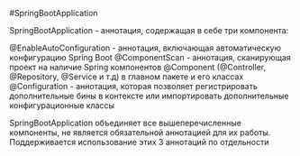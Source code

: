 #SpringBootApplication

SpringBootApplication - аннотация, содержащая в себе три компонента:

@EnableAutoConfiguration - аннотация, включающая автоматическую конфигурацию Spring Boot
@ComponentScan - аннотация, сканирующая проект на наличие Spring компонентов @Component (@Controller, @Repository, @Service и т.д) в главном пакете и его классах
@Configuration - аннотация, которая позволяет регистрировать дополнительные бины в контексте или импортировать дополнительные конфигурационные классы


SpringBootApplication объединяет все вышеперечисленные компоненты, не является обязательной аннотацией для их работы. Поддерживается использование этих 3 аннотаций по отдельности
